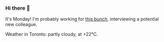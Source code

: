 ### Hi there :wave:

It's Monday! I'm probably working for [this bunch](https://github.com/kohofinancial), interviewing a potential new colleague.

Weather in Toronto: partly cloudy, at +22°C.
